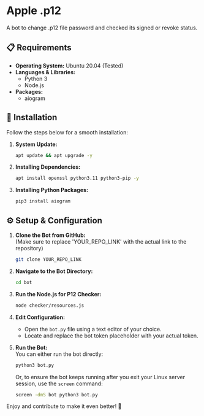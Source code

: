 # Apple .p12

A bot to change .p12 file password and checked its signed or revoke status.

## 📋 Requirements

- **Operating System:** Ubuntu 20.04 (Tested)
- **Languages & Libraries:**
  - Python 3
  - Node.js
- **Packages:**
  - aiogram

## 🔧 Installation

Follow the steps below for a smooth installation:

1. **System Update:**
    ```bash
    apt update && apt upgrade -y
    ```

2. **Installing Dependencies:**
    ```bash
    apt install openssl python3.11 python3-pip -y
    ```

3. **Installing Python Packages:**
    ```bash
    pip3 install aiogram
    ```

## ⚙️ Setup & Configuration

1. **Clone the Bot from GitHub:**  
    (Make sure to replace 'YOUR_REPO_LINK' with the actual link to the repository)
    ```bash
    git clone YOUR_REPO_LINK
    ```

2. **Navigate to the Bot Directory:**
    ```bash
    cd bot  
    ```

3. **Run the Node.js for P12 Checker:**
    ```bash
    node checker/resources.js
    ```

4. **Edit Configuration:**
    - Open the `bot.py` file using a text editor of your choice.
    - Locate and replace the bot token placeholder with your actual token.

5. **Run the Bot:**  
   You can either run the bot directly:
    ```bash
    python3 bot.py
    ```
   Or, to ensure the bot keeps running after you exit your Linux server session, use the `screen` command:
    ```bash
    screen -dmS bot python3 bot.py
    ```

Enjoy and contribute to make it even better! 🚀
